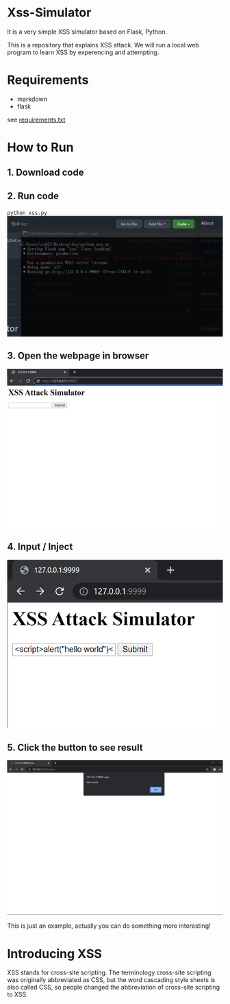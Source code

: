 # Xss-Simulator
It is a very simple XSS simulator based on Flask, Python.

This is a repository that explains XSS attack. We will run a local web program to learn XSS by experencing and attempting.

# Requirements
- markdown
- flask

see [requirements.txt](requirements.txt)

# How to Run
## 1. Download code

## 2. Run code
`python xss.py`
![](screenshots/2.PNG)

## 3. Open the webpage in browser
![](screenshots/3.PNG)

## 4. Input / Inject
![](screenshots/4.PNG)

## 5. Click the button to see result
![](screenshots/5.PNG)

This is just an example, actually you can do something more interesting!

# Introducing XSS
XSS stands for cross-site scripting. The terminology cross-site scripting was originally abbreviated as CSS, but the word cascading style sheets is also called CSS, so people changed the abbreviation of cross-site scripting to XSS.
